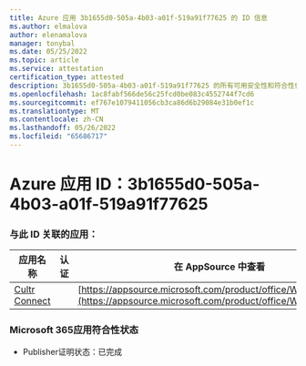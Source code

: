 ```yaml
---
title: Azure 应用 3b1655d0-505a-4b03-a01f-519a91f77625 的 ID 信息
ms.author: elmalova
author: elenamalova
manager: tonybal
ms.date: 05/25/2022
ms.topic: article
ms.service: attestation
certification_type: attested
description: 3b1655d0-505a-4b03-a01f-519a91f77625 的所有可用安全性和符合性信息信息。
ms.openlocfilehash: 1ac8fabf566de56c25fcd0be083c4552744f7cd6
ms.sourcegitcommit: ef767e1079411056cb3ca86d6b29084e31b0ef1c
ms.translationtype: MT
ms.contentlocale: zh-CN
ms.lasthandoff: 05/26/2022
ms.locfileid: "65686717"
---
```

# <a name="azure-app-id-3b1655d0-505a-4b03-a01f-519a91f77625"></a>Azure 应用 ID：3b1655d0-505a-4b03-a01f-519a91f77625


### <a name="apps-associated-with-this-id"></a>与此 ID 关联的应用：
| **应用名称** | **认证** | **在 AppSource 中查看** |
|--------------|---------------|-----------------------|
| [Cultr Connect](../forward/WA200003008.md) |  | [https://appsource.microsoft.com/product/office/WA200003008](https://appsource.microsoft.com/product/office/WA200003008) |

### <a name="microsoft-365-app-compliance-status"></a>Microsoft 365应用符合性状态
- Publisher证明状态：已完成
